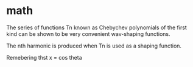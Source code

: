 # math

The series of functions Tn known as Chebychev polynomials of the first kind can be shown to be very convenient wav-shaping functions.

The nth harmonic is produced when Tn is used as a shaping function.

Remebering thst x = cos theta
